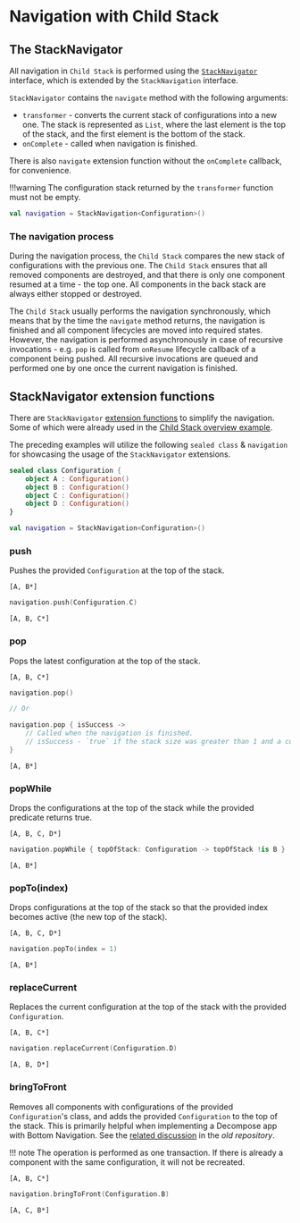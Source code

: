 # Navigation with Child Stack

## The StackNavigator

All navigation in `Child Stack` is performed using the [`StackNavigator`](https://github.com/arkivanov/Decompose/blob/master/decompose/src/commonMain/kotlin/com/arkivanov/decompose/router/stack/StackNavigator.kt) interface, which is extended by the `StackNavigation` interface.

`StackNavigator` contains the `navigate` method with the following arguments:

- `transformer` - converts the current stack of configurations into a new one. The stack is represented as `List`, where the last element is the top of the stack, and the first element is the bottom of the stack.
- `onComplete` - called when navigation is finished.

There is also `navigate` extension function without the `onComplete` callback, for convenience.

!!!warning
    The configuration stack returned by the `transformer` function must not be empty.

```kotlin title="Creating the navigation"
val navigation = StackNavigation<Configuration>()
```

### The navigation process

During the navigation process, the `Child Stack` compares the new stack of configurations with the previous one. The `Child Stack` ensures that all removed components are destroyed, and that there is only one component resumed at a time - the top one. All components in the back stack are always either stopped or destroyed.

The `Child Stack` usually performs the navigation synchronously, which means that by the time the `navigate` method returns, the navigation is finished and all component lifecycles are moved into required states. However, the navigation is performed asynchronously in case of recursive invocations - e.g. `pop` is called from `onResume` lifecycle callback of a component being pushed. All recursive invocations are queued and performed one by one once the current navigation is finished.

## StackNavigator extension functions

There are `StackNavigator` [extension functions](https://github.com/arkivanov/Decompose/blob/master/decompose/src/commonMain/kotlin/com/arkivanov/decompose/router/stack/StackNavigatorExt.kt) to simplify the navigation. Some of which were already used in the [Child Stack overview example](../overview#example).

The preceding examples will utilize the following `sealed class` & `navigation` for showcasing the usage of the `StackNavigator` extensions.

```kotlin
sealed class Configuration {
    object A : Configuration()
    object B : Configuration()
    object C : Configuration()
    object D : Configuration()
}

val navigation = StackNavigation<Configuration>()
```

### push

Pushes the provided `Configuration` at the top of the stack.

```title="Before"
[A, B*]
```

```kotlin
navigation.push(Configuration.C)
```

```title="After"
[A, B, C*]
```

### pop

Pops the latest configuration at the top of the stack.

```title="Before"
[A, B, C*]
```

```kotlin
navigation.pop()

// Or

navigation.pop { isSuccess ->
    // Called when the navigation is finished.
    // isSuccess - `true` if the stack size was greater than 1 and a component was popped, `false` otherwise.
}
```

```title="After"
[A, B*]
```

### popWhile

Drops the configurations at the top of the stack while the provided predicate returns true.

```title="Before"
[A, B, C, D*]
```

```kotlin
navigation.popWhile { topOfStack: Configuration -> topOfStack !is B }
```

```title="After"
[A, B*]
```

### popTo(index)

Drops configurations at the top of the stack so that the provided index becomes active (the new top of the stack).

```title="Before"
[A, B, C, D*]
```

```kotlin
navigation.popTo(index = 1)
```

```title="After"
[A, B*]
```

### replaceCurrent

Replaces the current configuration at the top of the stack with the provided `Configuration`.

```title="Before"
[A, B, C*]
```

```kotlin
navigation.replaceCurrent(Configuration.D)
```

```title="After"
[A, B, D*]
```

### bringToFront

Removes all components with configurations of the provided `Configuration`'s class, and adds the provided `Configuration` to the top of the stack. This is primarily helpful when implementing a Decompose app with Bottom Navigation. See the [related discussion](https://github.com/badoo/Decompose/discussions/178) in the *old repository*.

!!! note
    The operation is performed as one transaction. If there is already a component with the same configuration, it will not be recreated.

```title="Before"
[A, B, C*]
```

```kotlin
navigation.bringToFront(Configuration.B)
```

```title="After"
[A, C, B*]
```
